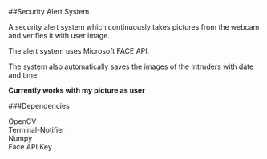 ##Security Alert System

A security alert system which continuously takes pictures from the webcam and verifies it with user image.

The alert system uses Microsoft FACE API.

The system also automatically saves the images of the Intruders with date and time.

**Currently works with my picture as user**

###Dependencies

OpenCV<br>
Terminal-Notifier<br>
Numpy<br>
Face API Key<br>
